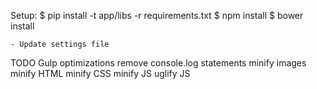 Setup:
    $ pip install -t app/libs -r requirements.txt
    $ npm install
    $ bower install
    
    - Update settings file

TODO
    Gulp optimizations
        remove console.log statements
        minify images
        minify HTML
        minify CSS
        minify JS
        uglify JS